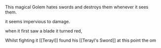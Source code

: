 This magical Golem hates swords and destroys them whenever it sees them.

it seems impervious to damage.

when it first saw a  blade it turned red,

Whilst fighting it [[Terayl]] found his [[Terayl's Sword]] at this point the om